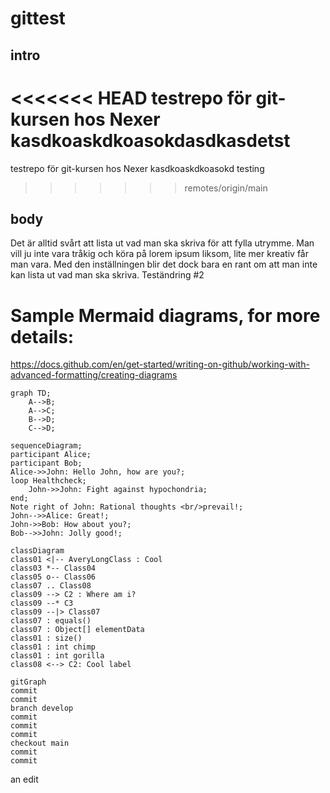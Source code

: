 # gittest
## intro
<<<<<<< HEAD
testrepo för git-kursen hos Nexer kasdkoaskdkoasokdasdkasdetst
=======
testrepo för git-kursen hos Nexer kasdkoaskdkoasokd testing
>>>>>>> remotes/origin/main

## body
Det är alltid svårt att lista ut vad man ska skriva för att fylla utrymme. Man vill ju inte vara tråkig och köra på lorem ipsum liksom, lite mer kreativ får man vara. Med den inställningen blir det dock bara en rant om att man inte kan lista ut vad man ska skriva. Teständring #2

# Sample Mermaid diagrams, for more details:
https://docs.github.com/en/get-started/writing-on-github/working-with-advanced-formatting/creating-diagrams



```mermaid
graph TD;
    A-->B;
    A-->C;
    B-->D;
    C-->D;
```



```mermaid
sequenceDiagram;
participant Alice;
participant Bob;
Alice->>John: Hello John, how are you?;
loop Healthcheck;
	John->>John: Fight against hypochondria;
end;
Note right of John: Rational thoughts <br/>prevail!;
John-->>Alice: Great!;
John->>Bob: How about you?;
Bob-->>John: Jolly good!;
```
	
	
	
```mermaid
classDiagram
class01 <|-- AveryLongClass : Cool
class03 *-- Class04
class05 o-- Class06
class07 .. Class08
class09 --> C2 : Where am i?
class09 --* C3
class09 --|> Class07
class07 : equals()
class07 : Object[] elementData
class01 : size()
class01 : int chimp
class01 : int gorilla
class08 <--> C2: Cool label
```


```mermaid
gitGraph
commit
commit
branch develop
commit
commit
commit
checkout main
commit
commit
```

an edit 
